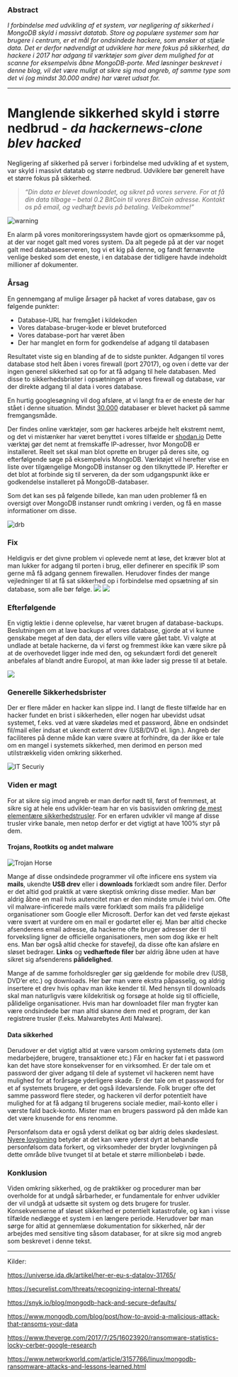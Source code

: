 ### Abstract

*I forbindelse med udvikling af et system, var negligering af sikkerhed i MongoDB skyld i massivt datatab. Store og populære systemer som har brugere i centrum, er et mål for ondsindede hackere, som ønsker at stjæle data. Det er derfor nødvendigt at udviklere har mere fokus på sikkerhed, da hackere i 2017 har adgang til værktøjer som giver dem mulighed for at scanne for eksempelvis åbne MongoDB-porte. Med løsninger beskrevet i denne blog, vil det være muligt at sikre sig mod angreb, af samme type som det vi (og mindst 30.000 andre) har været udsat for.*

___

# Manglende sikkerhed skyld i større nedbrud - *da hackernews-clone blev hacked*

Negligering af sikkerhed på server i forbindelse med udvikling af et system, var skyld i massivt datatab og større nedbrud. Udviklere bør generelt have et større fokus på sikkerhed.

> *“Din data er blevet downloadet, og sikret på vores servere. For at få din data tilbage – betal 0.2 BitCoin til vores BitCoin adresse. Kontakt os på email, og vedhæft bevis på betaling. Velbekomme!”*

![warning](http://212.47.237.59:6001/test/blog/Screen%20Shot%202017-12-10%20at%2012.59.55.png "")

En alarm på vores monitoreringssystem havde gjort os opmærksomme på, at der var noget galt med vores system. Da alt pegede på at der var noget galt med databaseserveren, tog vi et kig på denne, og fandt førnævnte venlige besked som det eneste, i en database der tidligere havde indeholdt millioner af dokumenter.

### Årsag

En gennemgang af mulige årsager på hacket af vores database, gav os følgende punkter:
-	Database-URL har fremgået i kildekoden
-	Vores database-bruger-kode er blevet bruteforced
-	Vores database-port har været åben
-	Der har manglet en form for godkendelse af adgang til databasen

Resultatet viste sig en blanding af de to sidste punkter. Adgangen til vores database stod helt åben i vores firewall (port 27017), og oven i dette var der ingen generel sikkerhed sat op for at få adgang til hele databasen. Med disse to sikkerhedsbrister i opsætningen af vores firewall og database, var der direkte adgang til al data i vores database.

En hurtig googlesøgning vil dog afsløre, at vi langt fra er de eneste der har stået i denne situation. Mindst [30.000](https://snyk.io/blog/mongodb-hack-and-secure-defaults/) databaser er blevet hacket på samme fremgangsmåde. 

Der findes online værktøjer, som gør hackeres arbejde helt ekstremt nemt, og det vi mistænker har været benyttet i vores tilfælde er [shodan.io](http://shodan.io)
Dette værktøj gør det nemt at fremskaffe IP-adresser, hvor MongoDB er installeret. Reelt set skal man blot oprette en bruger på deres site, og efterfølgende søge på eksempelvis MongoDB. Værktøjet vil herefter vise en liste over tilgængelige MongoDB instanser og den tilknyttede IP. Herefter er det blot at forbinde sig til serveren, da der som udgangspunkt ikke er godkendelse installeret på MongoDB-databaser.

Som det kan ses på følgende billede, kan man uden problemer få en oversigt over MongoDB instanser rundt omkring i verden, og få en masse informationer om disse. 

![drb](http://212.47.237.59:6001/test/blog/Screen%20Shot%202017-12-20%20at%2013.44.59.png "")


### Fix

Heldigvis er det givne problem vi oplevede nemt at løse, det kræver blot at man lukker for adgang til porten i brug, eller definerer en specifik IP som gerne må få adgang gennem firewallen. Herudover findes der mange vejledninger til at få sat sikkerhed op i forbindelse med opsætning af sin database, som alle bør følge.
![](http://212.47.237.59:6001/test/blog/post.png)
![](http://212.47.237.59:6001/test/blog/security.png)

### Efterfølgende

En vigtig lektie i denne oplevelse, har været brugen af database-backups. Beslutningen om at lave backups af vores database, gjorde at vi kunne genskabe meget af den data, der ellers ville være gået tabt. Vi valgte at undlade at betale hackerne, da vi først og fremmest ikke kan være sikre på at de overhovedet ligger inde med den, og sekundært fordi det generelt anbefales af blandt andre Europol, at man ikke lader sig presse til at betale.

![](http://212.47.237.59:6001/test/blog/Screen%20Shot%202017-12-04%20at%2016.48.29.png)
 
 ### Generelle Sikkerhedsbrister
 
Der er flere måder en hacker kan slippe ind. I langt de fleste tilfælde har en hacker fundet en brist i sikkerheden, eller nogen har ubevidst udsat systemet, f.eks. ved at være skødeløs med et password, åbne en ondsindet fil/mail eller indsat et ukendt externt drev (USB/DVD el. lign.). Angreb der faciliteres på denne måde kan være svære at forhindre, da der ikke er tale om en mangel i systemets sikkerhed, men derimod en person med utilstrækkelig viden omkring sikkerhed. 

![IT Securiy](https://i.imgur.com/tDikfo6.png "")

### Viden er magt
 
For at sikre sig imod angreb er man derfor nødt til, først of fremmest, at sikre sig at hele ens udvikler-team har en vis basisviden omkring [de mest elementære sikkerhedstrusler](https://securelist.com/threats/recognizing-internal-threats/). For en erfaren udvikler vil mange af disse trusler virke banale, men netop derfor er det vigtigt at have 100% styr på dem.

#### Trojans, Rootkits og andet malware

![Trojan Horse](http://s2.quickmeme.com/img/5d/5d91e23d0b04b87bc44a4068fda43ccead75a85e392fa6710812a6ca4459424f.jpg)

Mange af disse ondsindede programmer vil ofte inficere ens system via **mails**, ukendte **USB drev** eller i **downloads** forklædt som andre filer. Derfor er det altid god praktik at være skeptisk omkring disse medier. Man bør aldrig åbne en mail hvis autencitet man er den mindste smule i tvivl om. Ofte vil malware-inficerede mails være forklædt som mails fra pålidelige organisationer som Google eller Microsoft. Derfor kan det ved første øjekast være svært at vurdere om en mail er godartet eller ej. Man bør altid checke afsenderens email adresse, da hackerne ofte bruger adresser der til forveksling ligner de officielle organisationers, men som dog ikke er helt ens. Man bør også altid checke for stavefejl, da disse ofte kan afsløre en sløset bedrager. **Links** og **vedhæftede filer** bør aldrig åbne uden at have sikret sig afsenderens **pålidelighed**. 

Mange af de samme forholdsregler gør sig gældende for mobile drev (USB, DVD’er etc.) og downloads. Her bør man være ekstra påpasselig, og aldrig insertere et drev hvis ophav man ikke kender til. Med hensyn til downloads skal man naturligvis være kildekritisk og forsøge at holde sig til officielle, pålidelige organisationer. Hvis man har downloadet filer man frygter kan være ondsindede bør man altid skanne dem med et program, der kan registrere trusler (f.eks. Malwarebytes Anti Malware).

#### Data sikkerhed

Derudover er det vigtigt altid at være varsom omkring systemets data (om medarbejdere, brugere, transaktioner etc.) Får en hacker fat i et password kan det have store konsekvenser for en virksomhed. Er der tale om et password der giver adgang til dele af systemet vil hackeren nemt have mulighed for at forårsage yderligere skade. Er der tale om et password for et af systemets brugere, er det også ildevarslende. Folk bruger ofte det samme password flere steder, og hackeren vil derfor potentielt have mulighed for at få adgang til brugerens sociale medier, mail-konto eller i værste fald back-konto. Mister man en brugers password på den måde kan det være knusende for ens renomme.

Personfølsom data er også yderst delikat og bør aldrig deles skødesløst. [Nyere lovgivning](https://universe.ida.dk/artikel/her-er-eu-s-datalov-31765/) betyder at det kan være yderst dyrt at behandle personfølsom data forkert, og virksomheder der bryder lovgivningen på dette område blive tvunget til at betale et større millionbeløb i bøde.

### Konklusion

Viden omkring sikkerhed, og de praktikker og procedurer man bør overholde for at undgå sårbarheder, er fundamentale for enhver udvikler der vil undgå at udsætte sit system og dets brugere for trusler. Konsekvenserne af sløset sikkerhed er potentielt katastrofale, og kan i visse tilfælde nedlægge et system i en længere periode. 
Herudover bør man sørge for altid at gennemlæse dokumentation for sikkerhed, når der arbejdes med sensitive ting såsom databaser, for at sikre sig mod angreb som beskrevet i denne tekst.

---

Kilder:

https://universe.ida.dk/artikel/her-er-eu-s-datalov-31765/

https://securelist.com/threats/recognizing-internal-threats/

https://snyk.io/blog/mongodb-hack-and-secure-defaults/

https://www.mongodb.com/blog/post/how-to-avoid-a-malicious-attack-that-ransoms-your-data

https://www.theverge.com/2017/7/25/16023920/ransomware-statistics-locky-cerber-google-research

https://www.networkworld.com/article/3157766/linux/mongodb-ransomware-attacks-and-lessons-learned.html
	

